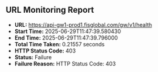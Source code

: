 ## URL Monitoring Report

- **URL:** https://api-gw1-prod1.fisglobal.com/gw/v1/health
- **Start Time:** 2025-06-29T11:47:39.580430
- **End Time:** 2025-06-29T11:47:39.796000
- **Total Time Taken:** 0.21557 seconds
- **HTTP Status Code:** 403
- **Status:** Failure
- **Failure Reason:** HTTP Status Code: 403
